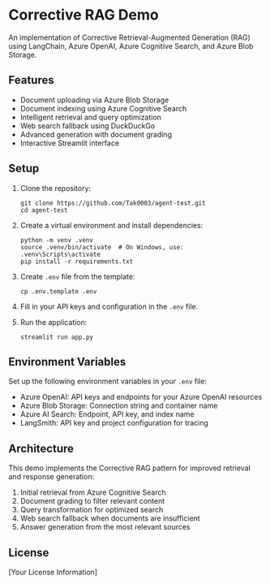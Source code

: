 # Corrective RAG Demo

An implementation of Corrective Retrieval-Augmented Generation (RAG) using LangChain, Azure OpenAI, Azure Cognitive Search, and Azure Blob Storage.

## Features

- Document uploading via Azure Blob Storage
- Document indexing using Azure Cognitive Search
- Intelligent retrieval and query optimization
- Web search fallback using DuckDuckGo
- Advanced generation with document grading
- Interactive Streamlit interface

## Setup

1. Clone the repository:
   ```
   git clone https://github.com/Tak0003/agent-test.git
   cd agent-test
   ```

2. Create a virtual environment and install dependencies:
   ```
   python -m venv .venv
   source .venv/bin/activate  # On Windows, use: .venv\Scripts\activate
   pip install -r requirements.txt
   ```

3. Create `.env` file from the template:
   ```
   cp .env.template .env
   ```

4. Fill in your API keys and configuration in the `.env` file.

5. Run the application:
   ```
   streamlit run app.py
   ```

## Environment Variables

Set up the following environment variables in your `.env` file:

- Azure OpenAI: API keys and endpoints for your Azure OpenAI resources
- Azure Blob Storage: Connection string and container name
- Azure AI Search: Endpoint, API key, and index name
- LangSmith: API key and project configuration for tracing

## Architecture

This demo implements the Corrective RAG pattern for improved retrieval and response generation:

1. Initial retrieval from Azure Cognitive Search
2. Document grading to filter relevant content
3. Query transformation for optimized search
4. Web search fallback when documents are insufficient
5. Answer generation from the most relevant sources

## License

[Your License Information]